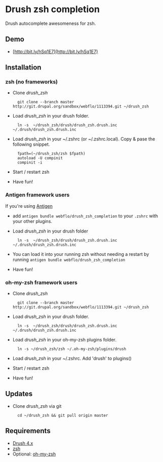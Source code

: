 # Drush zsh completion

Drush autocomplete awesomeness for zsh.

## Demo

- [http://bit.ly/hSq1E7](http://bit.ly/hSq1E7)

## Installation

### zsh (no frameworks)

- Clone _drush\_zsh_

        git clone --branch master http://git.drupal.org/sandbox/webflo/1113394.git ~/drush_zsh

- Load  _drush\_zsh_ in your drush folder.

        ln -s  ~/drush_zsh/drush/drush_zsh.drush.inc ~/.drush/drush_zsh.drush.inc

- Load _drush\_zsh_ in your ~/.zshrc (or ~/.zshrc.local). Copy & pase the following snippet.

        fpath=(~/drush_zsh/zsh $fpath)
        autoload -U compinit
        compinit -i

- Start / restart zsh

- Have fun!

### Antigen framework users
If you're using [Antigen](https://github.com/zsh-lovers/antigen)

- add `antigen bundle webflo/drush_zsh_completion` to your `.zshrc` with your other plugins.

- Load  _drush\_zsh_ in your drush folder

        ln -s  ~/drush_zsh/drush/drush_zsh.drush.inc ~/.drush/drush_zsh.drush.inc

- You can load it into your running zsh without needing a restart by running `antigen bundle webflo/drush_zsh_completion`

- Have fun!

### oh-my-zsh framework users

- Clone _drush\_zsh_

        git clone --branch master http://git.drupal.org/sandbox/webflo/1113394.git ~/drush_zsh

- Load  _drush\_zsh_ in your drush folder.

        ln -s  ~/drush_zsh/drush/drush_zsh.drush.inc ~/.drush/drush_zsh.drush.inc

- Load  _drush\_zsh_ in your oh-my-zsh plugins folder.

        ln -s ~/drush_zsh/zsh ~/.oh-my-zsh/plugins/drush

- Load  _drush\_zsh_ in your ~/.zshrc. Add 'drush' to plugins()

- Start / restart zsh

- Have fun!

## Updates

- Clone _drush\_zsh_ via git

        cd ~/drush_zsh && git pull origin master

## Requirements

- [Drush 4.x](http://drupal.org/project/drush)
- [zsh](http://www.zsh.org/)
- Optional: [oh-my-zsh](https://github.com/robbyrussell/oh-my-zsh)

